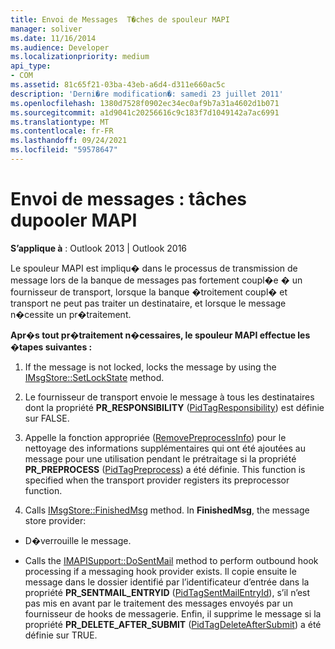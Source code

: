 ```yaml
---
title: Envoi de Messages  T�ches de spouleur MAPI
manager: soliver
ms.date: 11/16/2014
ms.audience: Developer
ms.localizationpriority: medium
api_type:
- COM
ms.assetid: 81c65f21-03ba-43eb-a6d4-d311e660ac5c
description: 'Derni�re modification�: samedi 23 juillet 2011'
ms.openlocfilehash: 1380d7528f0902ec34ec0af9b7a31a4602d1b071
ms.sourcegitcommit: a1d9041c20256616c9c183f7d1049142a7ac6991
ms.translationtype: MT
ms.contentlocale: fr-FR
ms.lasthandoff: 09/24/2021
ms.locfileid: "59578647"
---
```

# <a name="sending-messages-mapi-spooler-tasks"></a>Envoi de messages : tâches dupooler MAPI

  
  
**S’applique à** : Outlook 2013 | Outlook 2016 
  
Le spouleur MAPI est impliqu� dans le processus de transmission de message lors de la banque de messages pas fortement coupl�e � un fournisseur de transport, lorsque la banque �troitement coupl� et transport ne peut pas traiter un destinataire, et lorsque le message n�cessite un pr�traitement.
  
 **Apr�s tout pr�traitement n�cessaires, le spouleur MAPI effectue les �tapes suivantes :**
  
1. If the message is not locked, locks the message by using the [IMsgStore::SetLockState](imsgstore-setlockstate.md) method. 
    
2. Le fournisseur de transport envoie le message à tous les destinataires dont la propriété **PR_RESPONSIBILITY** ([PidTagResponsibility](pidtagresponsibility-canonical-property.md)) est définie sur FALSE. 
    
3. Appelle la fonction appropriée ([RemovePreprocessInfo](removepreprocessinfo.md)) pour le nettoyage des informations supplémentaires qui ont été ajoutées au message pour une utilisation pendant le prétraitage si la propriété **PR_PREPROCESS** ([PidTagPreprocess](pidtagpreprocess-canonical-property.md)) a été définie. This function is specified when the transport provider registers its preprocessor function. 
    
4. Calls [IMsgStore::FinishedMsg](imsgstore-finishedmsg.md) method. In **FinishedMsg**, the message store provider:
    
  - D�verrouille le message.
    
  - Calls the [IMAPISupport::DoSentMail](imapisupport-dosentmail.md) method to perform outbound hook processing if a messaging hook provider exists. Il copie ensuite le message dans le dossier identifié par l’identificateur d’entrée dans la propriété **PR_SENTMAIL_ENTRYID** ([PidTagSentMailEntryId](pidtagsentmailentryid-canonical-property.md)), s’il n’est pas mis en avant par le traitement des messages envoyés par un fournisseur de hooks de messagerie. Enfin, il supprime le message si la propriété **PR_DELETE_AFTER_SUBMIT** ([PidTagDeleteAfterSubmit](pidtagdeleteaftersubmit-canonical-property.md)) a été définie sur TRUE. 
    

